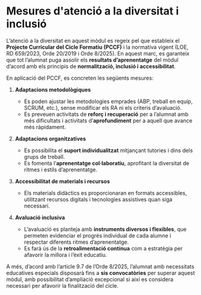 # Mesures d'atenció a la diversitat i inclusió

<!-- TO-DO... -->

<!-- 

D'acord amb el PCCF, en les programacions didàctiques s'han de concretar mesures específiques segons l'alumnat concret que s'atendrà a l'aula. És necessari recordar els principis de normalització, inclusió i accessibilitat com a orientacions específiques per a Formació Professional en l'atenció a la diversitat (RD 659/2023, article 15).
També recordem la necessitat de realitzar les adaptacions necessàries per a la creació de condicions facilitadores de l'adquisició dels aprenentatges per a l'alumnat amb necessitats de suport educatiu. Per això en les programacions es farà referència a la concreció de les adaptacions organitzatives, curriculars i metodològiques estipulades per l'equip educatiu en el PCCF.

-->

L’atenció a la diversitat en aquest mòdul es regeix pel que estableix el **Projecte Curricular del Cicle Formatiu (PCCF)** i la normativa vigent (LOE, RD 659/2023, Orde 20/2019 i Orde 8/2025). En aquest marc, es garanteix que tot l’alumnat puga assolir els **resultats d’aprenentatge** del mòdul d’acord amb els principis de **normalització, inclusió i accessibilitat**.

En aplicació del PCCF, es concreten les següents mesures:

1. **Adaptacions metodològiques**

    * Es poden ajustar les metodologies emprades (ABP, treball en equip, SCRUM, etc.), sense modificar els RA ni els criteris d’avaluació.
    * Es preveuen activitats de **reforç i recuperació** per a l’alumnat amb més dificultats i activitats d’**aprofundiment** per a aquell que avance més ràpidament.

2. **Adaptacions organitzatives**

    * Es possibilita el **suport individualitzat** mitjançant tutories i dins dels grups de treball.
    * Es fomenta l’**aprenentatge col·laboratiu**, aprofitant la diversitat de ritmes i estils d’aprenentatge.

3. **Accessibilitat de materials i recursos**

    * Els materials didàctics es proporcionaran en formats accessibles, utilitzant recursos digitals i tecnologies assistives quan siga necessari.

4. **Avaluació inclusiva**

    * L’avaluació es planteja amb **instruments diversos i flexibles**, que permeten evidenciar el progrés individual de cada alumne i respectar diferents ritmes d’aprenentatge.
    * Es farà ús de la **retroalimentació contínua** com a estratègia per afavorir la millora i l’èxit educatiu.

A més, d’acord amb l’article 9.7 de l’Orde 8/2025, l’alumnat amb necessitats educatives especials disposarà fins a **sis convocatòries** per superar aquest mòdul, amb possibilitat d’ampliació excepcional si així es considera necessari per afavorir la finalització del cicle.